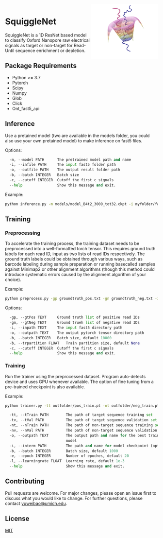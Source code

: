 <img align="right" width="220" height="180" src="imgs/SquiggleNet.png" alt="SquiggleNet logo"> 

# SquiggleNet

SquiggleNet is a 1D ResNet based model to classify Oxford Nanopore raw electrical signals as target or non-target for Read-Until sequence enrichment or depletion. 

## Package Requirements

- Python >= 3.7
- Pytorch
- Scipy
- Numpy
- Glob
- Click
- Ont_fast5_api



## Inference
Use a pretained model (two are available in the models folder, you could also use your own pretained model) to make inference on fast5 files.

Options:
```python
  -m, --model PATH      The pretrained model path and name
  -i, --infile PATH     The input fast5 folder path
  -o, --outfile PATH    The output result folder path
  -b, --batch INTEGER   Batch size
  -c, --cutoff INTEGER  Cutoff the first c signals
  --help                Show this message and exit.
```

Example:
```bash
python inference.py -m models/model_B4t2_3000_tot32.ckpt -i myfolder/fast5 -o outfolder
```

## Training

### Preprocessing
To accelerate the training process, the training dataset needs to be preprocessed into a well-formatted torch tensor. This requires ground truth labels for each read ID, input as two lists of read IDs respectively. The ground truth labels could be obtained through various ways, such as barcode labeling during sample preparation or running basecalled samples against Minimap2 or other alignment algorithms (though this method could introduce systematic errors caused by the alignment algorithm of your choice). 

Example:
```bash
python preprocess.py -gp groundtruth_pos.txt -gn groundtruth_neg.txt -i myfolder/fast5 -o outfolder
```

Options:
```python
  -gp, --gtPos TEXT     Ground truth list of positive read IDs
  -gn, --gtNeg TEXT     Ground trueh list of negative read IDs
  -i, --inpath TEXT     The input fast5 directory path
  -o, --outpath TEXT    The output pytorch tensor directory path
  -b, --batch INTEGER   Batch size, default 10000
  -b, --trpartition FLOAT   Train partition size, default None
  -c, --cutoff INTEGER  Cutoff the first c signals
  --help                Show this message and exit.
```

### Training
Run the trainer using the preprocessed dataset. Program auto-detects device and uses GPU whenever available. The option of fine tuning from a pre-trained checkpoint is also available.

Example:
```bash
python trainer.py -tt outfolder/pos_train.pt -nt outfolder/neg_train.pt -tv outfolder/pos_val.pt -nv outfolder/neg_val.pt -o trainedModel.ckpt
```

```python
  -tt, --tTrain PATH        The path of target sequence training set
  -tv, --tVal PATH          The path of target sequence validation set
  -nt, --nTrain PATH        The path of non-target sequence training set
  -nv, --nVal PATH          The path of non-target sequence validation set
  -o, --outpath TEXT        The output path and name for the best trained
                            model
  -i, --interm PATH         The path and name for model checkpoint (optional)
  -b, --batch INTEGER       Batch size, default 1000
  -e, --epoch INTEGER       Number of epoches, default 20
  -l, --learningrate FLOAT  Learning rate, default 1e-3
  --help                    Show this message and exit.
```

## Contributing
Pull requests are welcome. For major changes, please open an issue first to discuss what you would like to change. For further questions, please contact yuweibao@umich.edu.


## License
[MIT](https://choosealicense.com/licenses/mit/)
